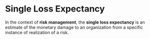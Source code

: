 <!-- -
Title: Single Loss Expectancy
Description: Notes and links on Single Loss Expectancy
First Published: 2015-09-20
- -->

Single Loss Expectancy
======================

In the context of **risk management**, the **single loss expectancy** is an 
estimate of the monetary damage to an organization from a specific instance of 
realization of a risk. 
